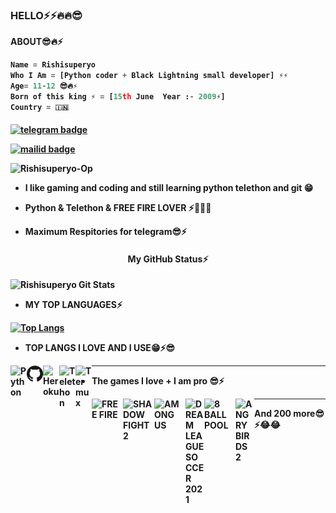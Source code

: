  
### HELLO⚡⚡🔥🔥😎

<b>ABOUT😎🔥⚡
```python
Name = Rishisuperyo
Who I Am = [Python coder + Black Lightning small developer] ⚡⚡
Age= 11-12 😎🔥⚡
Born of this king ⚡ = [15th June  Year :- 2009⚡]
Country = 🇮🇳 
```
####
[![telegram badge](https://img.shields.io/badge/@Rishisuperyo-30302f?style=for-the-badge&logo=telegram)](https://t.me/Rishisuperyo)

[![mailid badge](https://img.shields.io/badge/Rishisuperyo-Opf?style=for-the-badge&logo=gmail)](rituparnasen019@gmail.com)
<p align="left"> <img 

<p align="left"> <img src="https://komarev.com/ghpvc/?username=Rishisuperyo-Op&label=Profile%20Views&color=yellow&style=flat-square" alt="Rishisuperyo-Op" /> </p>

- I  like gaming and coding and still learning python telethon and git 😁

- Python & Telethon & FREE FIRE  LOVER ⚡💝💗💖

- Maximum Respitories for telegram😎⚡

<h4 align="center"><b>My GitHub Status⚡</b></h4>


![Rishisuperyo Git Stats](https://github-readme-stats.vercel.app/api?username=Rishisuperyo-Op&include_all_commits=true&count_private=true&theme=highcontrast)

- MY TOP LANGUAGES⚡


[![Top Langs](https://github-readme-stats.vercel.app/api/top-langs/?username=Rishisuperyo-Op&layout=compact&theme=radical)](https://github.com/Rishisuperyo-Op)

- TOP LANGS I LOVE AND I USE😁⚡😎

[<img align="left" alt="Python" width="26px" src="https://upload.wikimedia.org/wikipedia/commons/thumb/c/c3/Python-logo-notext.svg/600px-Python-logo-notext.svg.png" />](https://python.org/)
[<img align="left" alt="GitHub" width="26px" src="https://raw.githubusercontent.com/github/explore/78df643247d429f6cc873026c0622819ad797942/topics/github/github.png" />](https://git-scm.com/)
[<img align="left" alt="Heroku" width="26px" src="https://www.nicepng.com/png/full/223-2233246_heroku-logo-salesforce-heroku.png" />](https://heroku.com/)
[<img align="left" alt="Telethon" width="26px" src="https://user-images.githubusercontent.com/73427470/115179805-cb1a6800-a0f1-11eb-8cfa-c8bd4470ffa4.jpg"/>](https://GitHub.com/LonamiWebs/Telethon/)
[<img align="left" alt="Termux" width="26px" src="https://user-images.githubusercontent.com/73427470/115179870-ec7b5400-a0f1-11eb-9d12-9025cc657f4a.png"/>](https://play.google.com/store/apps/details?id=com.termux/)
________________________________________________________


- The games I love + I am pro 😎⚡







[<img align="left" alt="FREE FIRE" width="50px" src="https://user-images.githubusercontent.com/73427470/115249693-7e14b100-a146-11eb-9900-06d5a408f29e.jpg"/>](https://play.google.com/store/apps/details?id=com.dts.freefireth)
[<img align="left" alt="SHADOW FIGHT 2" width="50px" src="https://user-images.githubusercontent.com/73427470/115359460-540dce00-a1dc-11eb-9829-d92236b3d549.jpg"/>](https://play.google.com/store/apps/details?id=com.nekki.shadowfight)
[<img align="left" alt="AMONG US" width="50px" src="https://user-images.githubusercontent.com/73427470/115249741-88cf4600-a146-11eb-8280-c1371e01c75c.jpg"/>](https://play.google.com/store/apps/details?id=com.innersloth.spacemafia)
[<img align="left" alt="DREAM LEAGUE SOCCER 2021" width="30px" src="https://user-images.githubusercontent.com/73427470/115249918-b7e5b780-a146-11eb-8a66-94757c585f93.jpg"/>](https://play.google.com/store/apps/details?id=com.firsttouchgames.dls7)
[<img align="left" alt="8 BALL POOL" width="50px" src="https://user-images.githubusercontent.com/73427470/115249856-a7cdd800-a146-11eb-886a-12a9d8e09c7d.jpg"/>](https://play.google.com/store/apps/details?id=com.miniclip.eightballpool)
[<img align="left" alt="ANGRY BIRDS 2" width="30px" src="https://user-images.githubusercontent.com/73427470/115249998-cb911e00-a146-11eb-9fcd-8a5d013f0937.jpg"/>](https://play.google.com/store/apps/details?id=com.rovio.baba)
________________________________________________________

And 200 more😎⚡😂😂













